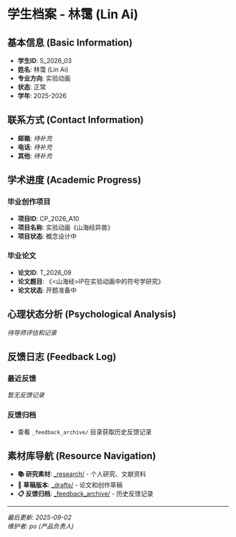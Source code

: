 # 学生档案 - 林霭 (Lin Ai)

## 基本信息 (Basic Information)

- **学生ID**: S_2026_03
- **姓名**: 林霭 (Lin Ai)
- **专业方向**: 实验动画
- **状态**: 正常
- **学年**: 2025-2026

## 联系方式 (Contact Information)

- **邮箱**: *待补充*
- **电话**: *待补充*
- **其他**: *待补充*

## 学术进度 (Academic Progress)

### 毕业创作项目
- **项目ID**: CP_2026_A10
- **项目名称**: 实验动画《山海经异兽》
- **项目状态**: 概念设计中

### 毕业论文
- **论文ID**: T_2026_09
- **论文题目**: 《<山海经>IP在实验动画中的符号学研究》
- **论文状态**: 开题准备中

## 心理状态分析 (Psychological Analysis)

*待导师评估和记录*

## 反馈日志 (Feedback Log)

### 最近反馈
*暂无反馈记录*

### 反馈归档
- 查看 `_feedback_archive/` 目录获取历史反馈记录

## 素材库导航 (Resource Navigation)

- **📚 研究素材**: [_research/](./_research/) - 个人研究、文献资料
- **📝 草稿版本**: [_drafts/](./_drafts/) - 论文和创作草稿
- **📋 反馈归档**: [_feedback_archive/](./_feedback_archive/) - 历史反馈记录

---

*最后更新: 2025-09-02*  
*维护者: po (产品负责人)*

